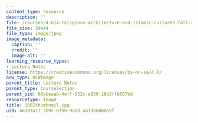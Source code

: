```yaml
---
content_type: resource
description: ''
file: /courses/4-614-religious-architecture-and-islamic-cultures-fall-2002/46303a173b9c6f909a6daa7d0688da9f_3062thumbnail.jpg
file_size: 39944
file_type: image/jpeg
image_metadata:
  caption: ''
  credit: ''
  image-alt: ''
learning_resource_types:
- Lecture Notes
license: https://creativecommons.org/licenses/by-nc-sa/4.0/
ocw_type: OCWImage
parent_title: Lecture Notes
parent_type: CourseSection
parent_uid: 68abeaab-4eff-532c-e858-18d3ffb567bd
resourcetype: Image
title: 3062thumbnail.jpg
uid: 46303a17-3b9c-6f90-9a6d-aa7d0688da9f
---
```

